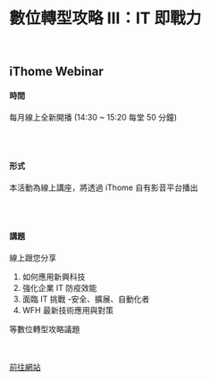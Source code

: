 # 數位轉型攻略 III：IT 即戰力

<!--more-->
<!--464-->
<br>

## iThome Webinar

#### 時間
每月線上全新開播
(14:30 ~ 15:20 每堂 50 分鐘)

<br><br/>

#### 形式
本活動為線上講座，將透過 iThome 自有影音平台播出

<br><br/>

#### 講題
線上跟您分享
1. 如何應用新興科技
2. 強化企業 IT 防疫效能
3. 面臨 IT 挑戰 -安全、擴展、自動化者
4. WFH 最新技術應用與對策

等數位轉型攻略議題

<br><br/>
[前往網站](https://webinar.ithome.com.tw/)



